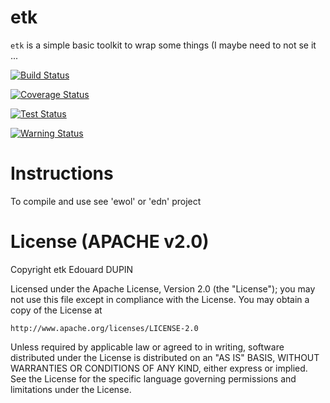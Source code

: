 etk
===

`etk` is a simple basic toolkit to wrap some things (I maybe need to not se it ...

[![Build Status](https://travis-ci.org/atria-soft/etk.svg?branch=master)](https://travis-ci.org/atria-soft/etk)

[![Coverage Status](http://atria-soft.com/ci/coverage/atria-soft/etk.svg?branch=master)](http://atria-soft.com/ci/atria-soft/etk)

[![Test Status](http://atria-soft.com/ci/test/atria-soft/etk.svg?branch=master)](http://atria-soft.com/ci/atria-soft/etk)

[![Warning Status](http://atria-soft.com/ci/warning/atria-soft/etk.svg?branch=master)](http://atria-soft.com/ci/atria-soft/etk)

Instructions
============

To compile and use see 'ewol' or 'edn' project

License (APACHE v2.0)
=====================
Copyright etk Edouard DUPIN

Licensed under the Apache License, Version 2.0 (the "License");
you may not use this file except in compliance with the License.
You may obtain a copy of the License at

    http://www.apache.org/licenses/LICENSE-2.0

Unless required by applicable law or agreed to in writing, software
distributed under the License is distributed on an "AS IS" BASIS,
WITHOUT WARRANTIES OR CONDITIONS OF ANY KIND, either express or implied.
See the License for the specific language governing permissions and
limitations under the License.

